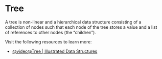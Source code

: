 # Tree

A tree is non-linear and a hierarchical data structure consisting of a collection of nodes such that each node of the tree stores a value and a list of references to other nodes (the “children”).

Visit the following resources to learn more:

- [@video@Tree | Illustrated Data Structures](https://www.youtube.com/watch?v=S2W3SXGPVyU)
